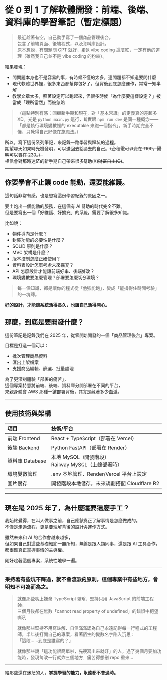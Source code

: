 # 從 0 到 1 了解軟體開發：前端、後端、資料庫的學習筆記（暫定標題）

> 最近趁著有空，自己動手寫了一個商品管理後台。  
包含了前端頁面、後端程式，以及資料庫設計。  
原本想說，有問題問 GPT 就好，畢竟 vibe coding 這麼紅，一定有他的道理（雖然我自己並不是 vibe coding 的粉絲）。  

結果發現：

- 問問題本身也不是容易的事，有時候不懂的太多，連問題都不知道要問什麼
- 現代軟體世界裡，很多東西都幫你包好了，但背後到底怎麼運作，常常一知半解
- 教學文章太多，照著設定可以跑起來，但很多時候「為什麼要這樣設定？」被當成「理所當然」而被忽略  
> （這點特別有感：回顧新手期和現在，對「基本常識」的定義真的差超多 XD。光是 `python main.py` 這行，其實跟 `npm run dev` 是同一種概念——「都是執行環境變數裡的 executable 來跑一個指令」。新手時期完全不懂，只覺得自己好像在施魔法。）

所以，寫下這份系列筆記，來記錄一路學習與踩坑的過程。  
期望哪天如果時光機發明，可以送回去給過去的自己。~~（台積電可以賣在 1100，陽明可以賣在 230。）~~  
相信會對那時迷茫的新手期自己帶來很多幫助(X)~~財富自由(O)~~。

---
## 你要學會不止讓 code 能動，還要能維護。

這句話非常有感，也是想寫這份學習紀錄的原因之一。

要土炮出一個能動的服務，在這個有 AI 幫助的時代完全不難。  
但是要寫出一個「好維護、好擴充」的系統，需要了解很多知識。

比如說：
- 物件導向是什麼？
- 封裝功能的必要性是什麼？
- SOLID 原則是什麼？
- MVC 架構是什麼？
- 版本控制怎麼正確使用？
- 資料表設計怎麼考慮未來擴充？
- API 怎麼設計才能讓前端好串、後端好改？
- 環境變數要怎麼管理？部署要怎麼切分環境？

> 每一個知識，都是讓你的程式從「勉強能跑」，變成「能撐得住時間考驗」的一塊磚。


**好的設計，才能讓系統活得長久，也讓自己活得開心。**


## 那麼，到底是要開發什麼？

這份筆記是記錄我們在 2025 年，從零開始開發的一個「商品管理後台」專案。

目標是打造一個可以：
- 批次管理商品資料
- 匯出上架檔案
- 支援商品編輯、篩選、批量處理

為了更深刻體驗「部署的痛苦」，  
這個專案特意將前端、後端、資料庫分開部署在不同的平台，  
來親身體會 AWS 那種一鍵部署背後，其實是藏著多少血淚。

---

## 使用技術與架構

| 項目         | 技術/平台                     |
|:-------------|:------------------------------|
| 前端 Frontend | React + TypeScript（部署在 Vercel） |
| 後端 Backend | Python FastAPI（部署在 Render）        |
| 資料庫 Database | 本地 MySQL（開發階段）<br>Railway MySQL（上線部署時） |
| 環境變數管理 | .env 本地管理、Render/Vercel 平台上設定 |
| 圖片儲存     | 開發階段本地儲存，未來規劃搭配 Cloudflare R2 |

---

## 現在是 2025 年了，為什麼還要這麼手工？

我始終覺得，在叫人做事之前，自己應該真正了解事情是怎麼做成的。  
不僅是走過流程，更是要理解背後的設計與運作方式。

雖然未來和 AI 的合作會越來越多，  
但如果自己對這些基礎細節一無所知，無論是跟人類同事，還是跟 AI 工具合作，  
都很難真正掌握事情的主導權。

剛好趁著這個專案，系統性地學一遍。

---

### 秉持著有些坑不踩過，就不會流淚的原則，這個專案中有些地方，會明知不可為而為之。
 
> 就像那些嘴上嫌棄 TypeScript 繁瑣、堅持只用 JavaScript 的前端工程師，  
> 三個月後卻在無數「cannot read property of undefined」的錯誤中絕望嘶吼 
>  
> 就像那些堅持不用寫註解、自信滿滿認為自己永遠記得每一行程式的工程師，半年後打開自己的專案，看著陌生的變數名字陷入沉思：  
> 「這段……到底是誰寫的？」  
>  
> 就像那些說「這功能很簡單啦，先硬寫出來就好」的人，過了幾個月要加功能時，發現每改一行就炸三個地方，痛苦得想刪 repo 重來…  

---

給那些還在迷茫的人，**掌握學習的能力，永遠都不會過時。**

